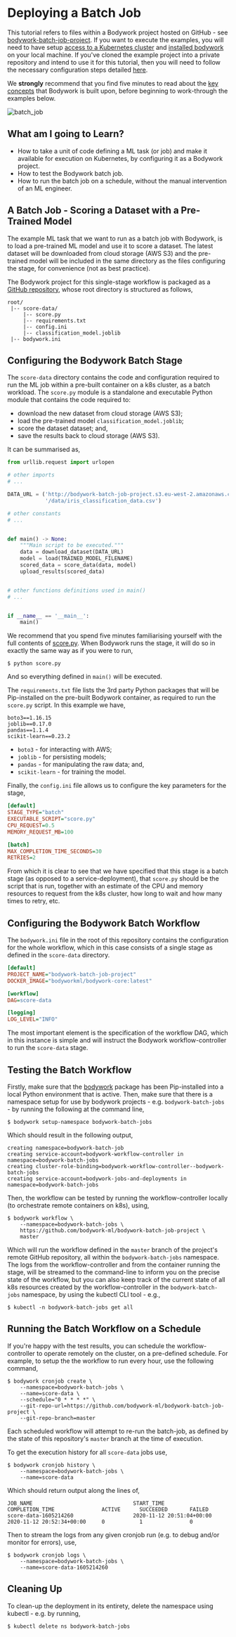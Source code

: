 # Deploying a Batch Job

This tutorial refers to files within a Bodywork project hosted on GitHub - see [bodywork-batch-job-project](https://github.com/bodywork-ml/bodywork-batch-job-project). If you want to execute the examples, you will need to have setup [access to a Kubernetes cluster](index.md#prerequisites) and [installed bodywork](installation.md) on your local machine. If you've cloned the example project into a private repository and intend to use it for this tutorial, then you will need to follow the necessary configuration steps detailed [here](user_guide.md#working-with-private-git-repositories-using-ssh).

We **strongly** recommend that you find five minutes to read about the [key concepts](key_concepts.md) that Bodywork is built upon, before beginning to work-through the examples below.

![batch_job](images/batch_job.png)

## What am I going to Learn?

* How to take a unit of code defining a ML task (or job) and make it available for execution on Kubernetes, by configuring it as a Bodywork project.
* How to test the Bodywork batch job.
* How to run the batch job on a schedule, without the manual intervention of an ML engineer.

## A Batch Job - Scoring a Dataset with a Pre-Trained Model

The example ML task that we want to run as a batch job with Bodywork, is to load a pre-trained ML model and use it to score a dataset. The latest dataset will be downloaded from cloud storage (AWS S3) and the pre-trained model will be included in the same directory as the files configuring the stage, for convenience (not as best practice).

The Bodywork project for this single-stage workflow is packaged as a [GitHub repository](https://github.com/bodywork-ml/bodywork-batch-job-project), whose root directory is structured as follows,

```text
root/
 |-- score-data/
     |-- score.py
     |-- requirements.txt
     |-- config.ini
     |-- classification_model.joblib
 |-- bodywork.ini
```

## Configuring the Bodywork Batch Stage

The `score-data` directory contains the code and configuration required to run the ML job within a pre-built container on a k8s cluster, as a batch workload. The `score.py` module is a standalone and executable Python module that contains the code required to:

* download the new dataset from cloud storage (AWS S3);
* load the pre-trained model `classification_model.joblib`;
* score the dataset dataset; and,
* save the results back to cloud storage (AWS S3).

It can be summarised as,

```python
from urllib.request import urlopen

# other imports
# ...

DATA_URL = ('http://bodywork-batch-job-project.s3.eu-west-2.amazonaws.com'
            '/data/iris_classification_data.csv')

# other constants
# ...


def main() -> None:
    """Main script to be executed."""
    data = download_dataset(DATA_URL)
    model = load(TRAINED_MODEL_FILENAME)
    scored_data = score_data(data, model)
    upload_results(scored_data)


# other functions definitions used in main()
# ...


if __name__ == '__main__':
    main()
```

We recommend that you spend five minutes familiarising yourself with the full contents of [score.py](https://github.com/bodywork-ml/bodywork-batch-job-project/blob/master/score-data/score.py). When Bodywork runs the stage, it will do so in exactly the same way as if you were to run,

```shell
$ python score.py
```

And so everything defined in `main()` will be executed.

The `requirements.txt` file lists the 3rd party Python packages that will be Pip-installed on the pre-built Bodywork container, as required to run the `score.py` script. In this example we have,

```text
boto3==1.16.15
joblib==0.17.0
pandas==1.1.4
scikit-learn==0.23.2
```

* `boto3` - for interacting with AWS;
* `joblib` - for persisting models;
* `pandas` - for manipulating the raw data; and,
* `scikit-learn` - for training the model.

Finally, the `config.ini` file allows us to configure the key parameters for the stage,

```ini
[default]
STAGE_TYPE="batch"
EXECUTABLE_SCRIPT="score.py"
CPU_REQUEST=0.5
MEMORY_REQUEST_MB=100

[batch]
MAX_COMPLETION_TIME_SECONDS=30
RETRIES=2
```

From which it is clear to see that we have specified that this stage is a batch stage (as opposed to a service-deployment), that `score.py` should be the script that is run, together with an estimate of the CPU and memory resources to request from the k8s cluster, how long to wait and how many times to retry, etc.

## Configuring the Bodywork Batch Workflow

The `bodywork.ini` file in the root of this repository contains the configuration for the whole workflow, which in this case consists of a single stage as defined in the `score-data` directory.

```ini
[default]
PROJECT_NAME="bodywork-batch-job-project"
DOCKER_IMAGE="bodyworkml/bodywork-core:latest"

[workflow]
DAG=score-data

[logging]
LOG_LEVEL="INFO"
```

The most important element is the specification of the workflow DAG, which in this instance is simple and will instruct the Bodywork workflow-controller to run the `score-data` stage.

## Testing the Batch Workflow

Firstly, make sure that the [bodywork](https://pypi.org/project/bodywork/) package has been Pip-installed into a local Python environment that is active. Then, make sure that there is a namespace setup for use by bodywork projects - e.g. `bodywork-batch-jobs` - by running the following at the command line,

```shell
$ bodywork setup-namespace bodywork-batch-jobs
```

Which should result in the following output,

```text
creating namespace=bodywork-batch-job
creating service-account=bodywork-workflow-controller in namespace=bodywork-batch-jobs
creating cluster-role-binding=bodywork-workflow-controller--bodywork-batch-jobs
creating service-account=bodywork-jobs-and-deployments in namespace=bodywork-batch-jobs
```

Then, the workflow can be tested by running the workflow-controller locally (to orchestrate remote containers on k8s), using,

```shell
$ bodywork workflow \
    --namespace=bodywork-batch-jobs \
    https://github.com/bodywork-ml/bodywork-batch-job-project \
    master
```

Which will run the workflow defined in the `master` branch of the project's remote GitHub repository, all within the `bodywork-batch-jobs` namespace. The logs from the workflow-controller and from the container running the stage, will be streamed to the command-line to inform you on the precise state of the workflow, but you can also keep track of the current state of all k8s resources created by the workflow-controller in the `bodywork-batch-jobs` namespace, by using the kubectl CLI tool - e.g.,

```shell
$ kubectl -n bodywork-batch-jobs get all
```

## Running the Batch Workflow on a Schedule

If you're happy with the test results, you can schedule the workflow-controller to operate remotely on the cluster, on a pre-defined schedule. For example, to setup the the workflow to run every hour, use the following command,

```shell
$ bodywork cronjob create \
    --namespace=bodywork-batch-jobs \
    --name=score-data \
    --schedule="0 * * * *" \
    --git-repo-url=https://github.com/bodywork-ml/bodywork-batch-job-project \
    --git-repo-branch=master
```

Each scheduled workflow will attempt to re-run the batch-job, as defined by the state of this repository's `master` branch at the time of execution.

To get the execution history for all `score-data` jobs use,

```shell
$ bodywork cronjob history \
    --namespace=bodywork-batch-jobs \
    --name=score-data
```

Which should return output along the lines of,

```text
JOB_NAME                                START_TIME                    COMPLETION_TIME               ACTIVE      SUCCEEDED       FAILED
score-data-1605214260                   2020-11-12 20:51:04+00:00     2020-11-12 20:52:34+00:00     0           1               0
```

Then to stream the logs from any given cronjob run (e.g. to debug and/or monitor for errors), use,

```shell
$ bodywork cronjob logs \
    --namespace=bodywork-batch-jobs \
    --name=score-data-1605214260
```

## Cleaning Up

To clean-up the deployment in its entirety, delete the namespace using kubectl - e.g. by running,

```shell
$ kubectl delete ns bodywork-batch-jobs
```
